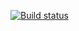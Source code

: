 [![Build status](https://ci.appveyor.com/api/projects/status/930su2tcoala4gdt?svg=true)](https://ci.appveyor.com/project/DimkaIscariah/patterns1)